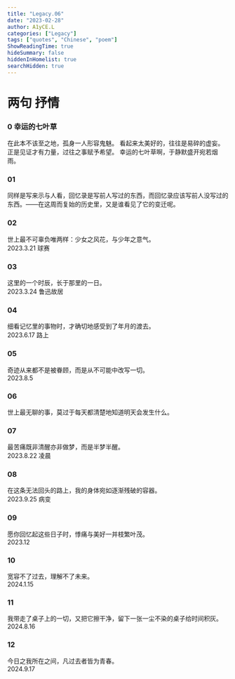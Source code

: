 ```yaml
---
title: "Legacy.06"
date: "2023-02-28"
author: A1yCE.L
categories: ["Legacy"]
tags: ["quotes", "Chinese", "poem"]
ShowReadingTime: true
hideSummary: false
hiddenInHomelist: true
searchHidden: true
---
```


# 两句 抒情
### 0 幸运的七叶草
在此本不该至之地，孤身一人形容鬼魅。
看起来太美好的，往往是易碎的虚妄。
正是见证才有力量，过往之事赋予希望。
幸运的七叶草啊，于静默盛开宛若烟雨。

### 01
同样是写来示与人看，回忆录是写前人写过的东西，而回忆录应该写前人没写过的东西。——在这周而复始的历史里，又是谁看见了它的变迁呢。

### 02
世上最不可辜负唯两样：少女之风花，与少年之意气。<br>
2023.3.21 球赛

### 03
这里的一个时辰，长于那里的一日。<br>
2023.3.24 鲁迅故居

### 04
细看记忆里的事物时，才确切地感受到了年月的渡去。<br>
2023.6.17 路上

### 05
奇迹从来都不是被眷顾，而是从不可能中改写一切。<br>
2023.8.5

### 06
世上最无聊的事，莫过于每天都清楚地知道明天会发生什么。<br>

### 07
最苦痛既非清醒亦非做梦，而是半梦半醒。<br>
2023.8.22 凌晨

### 08
在这条无法回头的路上，我的身体宛如逐渐残破的容器。<br>
2023.9.25 病变

### 09
愿你回忆起这些日子时，悸痛与美好一并枝繁叶茂。<br>
2023.12

### 10
宽容不了过去，理解不了未来。<br>
2024.1.15

### 11
我带走了桌子上的一切，又把它擦干净，留下一张一尘不染的桌子给时间积灰。<br>
2024.8.16

### 12
今日之我所在之间，凡过去者皆为青春。<br>
2024.9.17